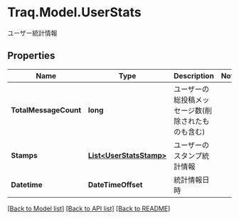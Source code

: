 # Traq.Model.UserStats
ユーザー統計情報

## Properties

Name | Type | Description | Notes
------------ | ------------- | ------------- | -------------
**TotalMessageCount** | **long** | ユーザーの総投稿メッセージ数(削除されたものも含む) | 
**Stamps** | [**List&lt;UserStatsStamp&gt;**](UserStatsStamp.md) | ユーザーのスタンプ統計情報 | 
**Datetime** | **DateTimeOffset** | 統計情報日時 | 

[[Back to Model list]](../README.md#documentation-for-models) [[Back to API list]](../README.md#documentation-for-api-endpoints) [[Back to README]](../README.md)

